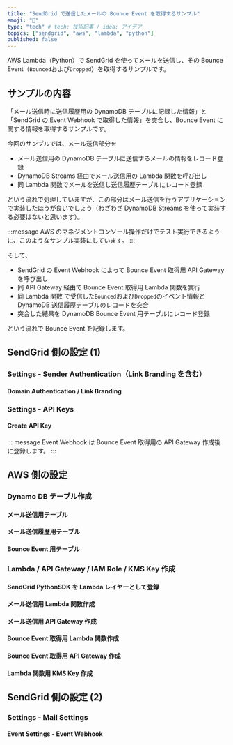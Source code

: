 ```yaml
---
title: "SendGrid で送信したメールの Bounce Event を取得するサンプル"
emoji: "🐐"
type: "tech" # tech: 技術記事 / idea: アイデア
topics: ["sendgrid", "aws", "lambda", "python"]
published: false
---
```


AWS Lambda（Python）で SendGrid を使ってメールを送信し、その Bounce Event（`Bounced`および`Dropped`）を取得するサンプルです。

## サンプルの内容

「メール送信時に送信履歴用の DynamoDB テーブルに記録した情報」と「SendGrid の Event Webhook で取得した情報」を突合し、Bounce Event に関する情報を取得するサンプルです。

今回のサンプルでは、メール送信部分を

- メール送信用の DynamoDB テーブルに送信するメールの情報をレコード登録
- DynamoDB Streams 経由でメール送信用の Lambda 関数を呼び出し
- 同 Lambda 関数でメールを送信し送信履歴テーブルにレコード登録

という流れで処理していますが、この部分はメール送信を行うアプリケーションで実装したほうが良いでしょう（わざわざ DynamoDB Streams を使って実装する必要はないと思います）。

:::message
AWS のマネジメントコンソール操作だけでテスト実行できるように、このようなサンプル実装にしています。
:::

そして、

- SendGrid の Event Webhook によって Bounce Event 取得用 API Gateway を呼び出し
- 同 API Gateway 経由で Bounce Event 取得用 Lambda 関数を実行
- 同 Lambda 関数 で受信した`Bounced`および`Dropped`のイベント情報と DynamoDB 送信履歴テーブルのレコードを突合
- 突合した結果を DynamoDB Bounce Event 用テーブルにレコード登録

という流れで Bounce Event を記録します。

## SendGrid 側の設定 (1)

### Settings - Sender Authentication（Link Branding を含む）

#### Domain Authentication / Link Branding

### Settings - API Keys

#### Create API Key

::: message
Event Webhook は Bounce Event 取得用の API Gateway 作成後に登録します。
:::

## AWS 側の設定

### Dynamo DB テーブル作成

#### メール送信用テーブル

#### メール送信履歴用テーブル

#### Bounce Event 用テーブル

### Lambda / API Gateway / IAM Role / KMS Key 作成

#### SendGrid PythonSDK を Lambda レイヤーとして登録

#### メール送信用 Lambda 関数作成

#### メール送信用 API Gateway 作成

#### Bounce Event 取得用 Lambda 関数作成

#### Bounce Event 取得用 API Gateway 作成

#### Lambda 関数用 KMS Key 作成

## SendGrid 側の設定 (2)

### Settings - Mail Settings

#### Event Settings - Event Webhook
